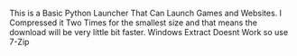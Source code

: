 This is a Basic Python Launcher That Can Launch Games and Websites.
I Compressed it Two Times for the smallest size and that means the download will be very little bit faster. Windows Extract Doesnt Work so use 7-Zip
